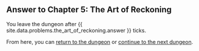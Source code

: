 ## Answer to Chapter 5: The Art of Reckoning

You leave the dungeon after {{ site.data.problems.the_art_of_reckoning.answer }} ticks.

From here, you can [return to the dungeon](../../../chapters/05/the-art-of-reckoning.md) or [continue to the next dungeon](../../../chapters/06/knapsack.md).
